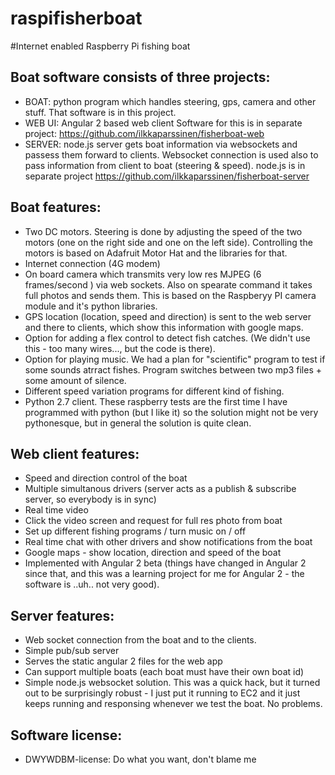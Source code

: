 # raspifisherboat
#Internet enabled Raspberry Pi fishing boat

## Boat software consists of three projects:
 - BOAT:  python program which handles steering, gps, camera and other stuff. That software is in this project.
 - WEB UI: Angular 2 based web client Software for this is in separate project: https://github.com/ilkkaparssinen/fisherboat-web
 - SERVER: node.js server gets boat information via websockets and passess them forward to clients. Websocket connection is used also to pass information from client to boat (steering & speed). node.js is in separate project https://github.com/ilkkaparssinen/fisherboat-server

## Boat features:
 - Two DC motors. Steering is done by adjusting the speed of the two motors (one on the right side and one on the left side). Controlling the motors is based on Adafruit Motor Hat and the libraries for that.
 - Internet connection (4G modem)
 - On board camera which transmits very low res MJPEG (6 frames/second ) via web sockets. Also on spearate command it takes full photos and sends them. This is based on the Raspberyy PI camera module and it's python libraries.
 - GPS location (location, speed and direction) is sent to the web server and there to clients, which show this information with google maps.
 - Option for adding a flex control to detect fish catches. (We didn't use this - too many wires..., but the code is there).
 - Option for playing music. We had a plan for "scientific" program to test if some sounds atrract fishes. Program switches between two mp3 files + some amount of silence.
 - Different speed variation programs for different kind of fishing.
 - Python 2.7 client. These raspberry tests are the first time I have programmed with python (but I like it) so the solution might not be very pythonesque, but in general the solution is quite clean. 

## Web client features:
 - Speed and direction control of the boat
 - Multiple simultanous drivers (server acts as a publish & subscribe server, so everybody is in sync)
 - Real time video
 - Click the video screen and request for full res photo from boat
 - Set up different fishing programs / turn music on / off
 - Real time chat with other drivers and show notifications from the boat
 - Google maps - show location, direction and speed of the boat
 - Implemented with Angular 2 beta (things have changed in Angular 2 since that, and this was a learning project for me for Angular 2 - the software is ..uh.. not very good).
 
 ## Server features:
 - Web socket connection from the boat and to the clients. 
 - Simple pub/sub server
 - Serves the static angular 2 files for the web app
 - Can support multiple boats (each boat must have their own boat id)
 - Simple node.js websocket solution. This was a quick hack, but it turned out to be surprisingly robust - I just put it running to EC2 and it just keeps running and responsing whenever we test the boat. No problems.
 
 ## Software license:
 - DWYWDBM-license: Do what you want, don't blame me
 
